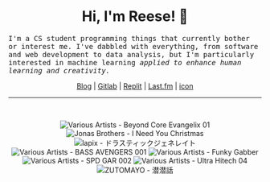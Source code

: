 <h1 align="center">Hi, I'm Reese! 👋</h1>

<p><samp>I'm a CS student programming things that currently bother or interest me. I've dabbled with everything, from software and web development to data analysis, but I'm particularly interested in machine learning <i>applied to enhance human learning and creativity.</i></p></samp>

<p align="center">
 <a href="https://renys.dev">Blog</a> | <a href="https://gitlab.com/renys">Gitlab</a> | <a href="https://replit.com/@renys">Replit</a> | <a href="https://last.fm/user/i-dle">Last.fm</a> | <a href="https://picrew.me/en/image_maker/1453974">icon</a>
</p>

<hr class="dotted">
<br>
<!-- lastfm -->
<p align="center"><img src="https://lastfm.freetls.fastly.net/i/u/64s/af5e9dacaece8ff1fbbdc7bac249bccc.jpg" title="Various Artists - Beyond Core Evangelix 01"> <img src="https://lastfm.freetls.fastly.net/i/u/64s/1b65345402f27ecdef3e01112730377c.png" title="Jonas Brothers - I Need You Christmas"> <img src="https://lastfm.freetls.fastly.net/i/u/64s/3e2b933fb9efcd0e57c5675d5a752e90.png" title="lapix - ドラスティックジェネレイト"> <img src="https://lastfm.freetls.fastly.net/i/u/64s/87121f51552b63da9633a923106365f2.jpg" title="Various Artists - BASS AVENGERS 001"> <img src="https://lastfm.freetls.fastly.net/i/u/64s/ba67f3497ff74c0c412b4f861f74b0dc.jpg" title="Various Artists - Funky Gabber"> <img src="https://lastfm.freetls.fastly.net/i/u/64s/092bee123033c04a2e34ae333c8060e6.jpg" title="Various Artists - SPD GAR 002"> <img src="https://lastfm.freetls.fastly.net/i/u/64s/8d9104fa75d4277ac2489ea06bb535cd.jpg" title="Various Artists - Ultra Hitech 04"> <img src="https://lastfm.freetls.fastly.net/i/u/64s/77d721b345bbfac3a0b6c885ed831cb8.jpg" title="ZUTOMAYO - 潜潜話"> </p>
